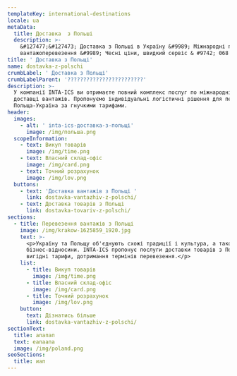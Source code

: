 ```yaml
---
templateKey: international-destinations
locale: ua
metaData:
  title: Доставка  з Польші
  description: >-
    &#127477;&#127473; Доставка з Польші в Україну &#9989; Міжнародні професійні
    вантажоперевезення &#9989; Чесні ціни, швидкий сервіс & #9742; 068 5555 999
title: ' Доставка з Польщі'
name: dostavka-z-polschi
crumbLabel: ' Доставка з Польщі'
crumbLabelParent: '????????????????????????'
description: >-
  У компанії INTA-ICS ви отримаєте повний комплекс послуг по міжнародній
  доставці вантажів. Пропонуємо індивідуальні логістичні рішення для перевезення
  Польща-Україна за гнучкими тарифами.
header:
  images:
    - alt: ' inta-ics-доставка-з-польщі'
      image: /img/польша.png
  scopeInformation:
    - text: Викуп товарів
      image: /img/time.png
    - text: Власний склад-офіс
      image: /img/card.png
    - text: Точний розрахунок
      image: /img/lov.png
  buttons:
    - text: 'Доставка вантажів з Польщі '
      link: dostavka-vantazhiv-z-polschi/
    - text: Доставка товарів з Польщі
      link: dostavka-tovariv-z-polschi/
sections:
  - title: Перевезення вантажів з Польщі
    image: /img/krakow-1625859_1920.jpg
    text: >-
      <p>Україну та Польщу об'єднують схожі традиції і культура, а також
      бізнес-відносини. INTA-ICS пропонує послуги доставки товарів з Польщі,
      вигідні тарифи, дотримання термінів перевезення.</p>
    list:
      - title: Викуп товарів
        image: /img/time.png
      - title: Власний склад-офіс
        image: /img/card.png
      - title: Точний розрахунок
        image: /img/lov.png
    button:
      text: Дізнатись більше
      link: dostavka-vantazhiv-z-polschi/
sectionText:
  title: апапап
  text: еапаапа
  image: /img/poland.png
seoSections:
  title: иап
---
```

